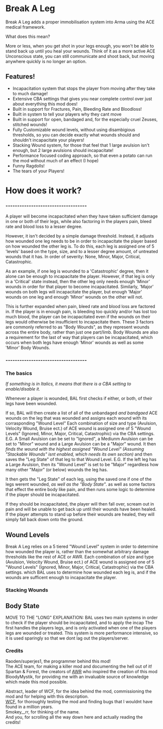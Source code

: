 # Break A Leg
Break A Leg adds a proper immobilisation system into Arma using the ACE medical framework.

What does this mean?

More or less, when you get shot in your legs enough, you won't be able to stand back up until you heal your wounds. 
Think of it as a more active ACE Unconscious state, you can still communicate and shoot back, but moving anywhere quickly is no longer an option.

## Features! 
* Incapacitation system that stops the player from moving after they take to much damage!
* Extensive CBA settings that gives you near complete control over just about everything this mod does!
* Built in support for Fractures, Pain, Bleeding Rate and Bloodloss!
* Built in system to tell your players why they cant move
* Built in support for open, bandaged and, for the especially cruel Zeuses, stitched wounds!
* Fully Customizable wound levels, without using disambigious thresholds, so you can decide exactly what wounds should and shouldn't incapacitate your players!
* Stacking Wound system, for those that feel that 1 large avulsion isn't enough, but 2 large avulsions should incapacitate! 
* Performance focused coding approach, so that even a potato can run the mod without much of an effect (I hope)
* Funny Ragdolls!
* The tears of your Players!

# How does it work?
### -----------------------------------  
A player will become incapacitated when they have taken sufficient damage in one or both of their legs, while also factoring in the players pain, bleed rate and blood loss to a lesser degree.

However, it isn't decided by a simple damage threshold.
Instead, it adjusts how wounded one leg needs to be in order to incapacitate the player based on how wounded the other leg is.
To do this, each leg is assigned one of 5 'levels' based on the type, size, and to a lesser degree amount, of untreated wounds that it has.
In order of severity: None, Minor, Major, Critical, Catastrophic.

As an example, if one leg is wounded to a 'Catastrophic' degree, then it alone can be enough to incapacitate the player.
However, if that leg is only in a 'Critical' state instead, then the other leg only needs enough 'Minor' wounds in order for that player to become incapacitated.
Similarly, 'Major' wounds on both legs will incapacitate the player, but enough 'Major' wounds on one leg and enough 'Minor' wounds on the other will not.

This is further expanded when pain, bleed rate and blood loss are factored in. If the player is in enough pain, is bleeding too quickly and/or has lost too much blood, the player can be incapacitated even if the wounds on their legs would otherwise be insufficient to incapacitate them.
These 3 factors are commonly referred to as "Body Wounds", as they represent wounds across the entire body, rather than just one part/limb.
Body Wounds are also a requirement for the last of way that players can be incapacitated, which occurs when both legs have enough 'Minor' wounds as well as some 'Minor' Body Wounds.
### -----------------------------------  

### The basics
*If something is in Italics, it means that there is a CBA setting to enable/disable it.*

Whenever a player is wounded, BAL first checks if either, or both, of their legs have been wounded. 

If so, BAL will then create a list of all of the unbandaged *and bandgaed* ACE wounds on the leg that was wounded and assigns each wound with its corrasponding "Wound Level"
Each combination of size and type (Avulsion, Velocity Wound, Bruise ect.) of ACE wound is assigned one of 5 "Wound Levels" (Ignored, Minor, Major, Critical, Catastrophic) via the CBA settings.
E.G. A Small Avulsion can be set to "Ignored", a Mediunm Avulsion can be set to "Minor" wound and a Large Avulsion can be a "Major" wound. 
It then *finds the wound with the highest assigned "Wound Level" (Assuming "Stackable Wounds" isnt enabled, which needs its own section)* and then saves the "Leg State" of that leg to that Wound Level. 
E.G. If the left leg has a Large Avulsion, then its "Wound Level" is set to be "Major" regardless how many other "Major" (or below) wounds the leg has. 

It then gets the "Leg State" of each leg, using the saved one if one of the legs werent wounded, *as well as the "Body State"*.
as well as some factors that effect the entire body like pain, and then runs some logic to determine if the player should be incapacitated.

If they should be incapacitated, the player will then fall over, scream out in pain and will be unable to get back up until their wounds have been healed.  
If the player attempts to stand up before their wounds are healed, they will simply fall back down onto the ground. 

## Wound Levels
Break A Leg relies on a 5 tiered "Wound Level" system in order to determine how wounded the player is, rather than the somewhat arbitrary damage thresholds like the rest of ACE or AWR. 
Each combination of size and type (Avulsion, Velocity Wound, Bruise ect.) of ACE wound is assigned one of 5 "Wound Levels" (Ignored, Minor, Major, Critical, Catastrophic) via the CBA settings. which BAL uses to determine how wounded each leg is, and if the wounds are sufficent enough to incapacitate the player. 

### Stacking Wounds


## Body State

MOVE TO THE "LONG" EXPLANATION:
BAL uses two main systems in order to check if the player should be incapacitated, and to apply the incap
The first handles the players legs, and is only activated when one of the players legs are wounded or treated. This system is more performance intensive, so it is used sparingly so that we dont lag out the players/server.


### Credits 
Raoden/superjes1, the programmer behind this mod!  
The ACE team, for making a killer mod and documenting the hell out of it!  
Spartan & Forest, the creators of [AWR](https://steamcommunity.com/sharedfiles/filedetails/?id=2894821376) who inspired the creation of this mod  
BloodyMystik, for providing me with an invaluable source of knowledge which made this mod possible.   

Abstract, leader of WCF, for the idea behind the mod, commissioning the mod and for helping with this description.  
[WCF](https://discord.gg/DkzPWhNn8V), for thoroughly testing the mod and finding bugs that I wouldnt have found in a million years.   
Smokey__rr, for thinking of the name.   
And you, for scrolling all the way down here and actually reading the credits!
